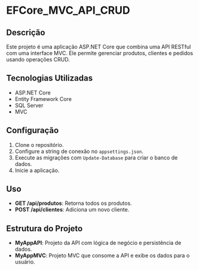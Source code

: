 # EFCore_MVC_API_CRUD
## Descrição
Este projeto é uma aplicação ASP.NET Core que combina uma API RESTful com uma interface MVC. Ele permite gerenciar produtos, clientes e pedidos usando operações CRUD.

## Tecnologias Utilizadas
- ASP.NET Core
- Entity Framework Core
- SQL Server
- MVC

## Configuração
1. Clone o repositório.
2. Configure a string de conexão no `appsettings.json`.
3. Execute as migrações com `Update-Database` para criar o banco de dados.
4. Inicie a aplicação.

## Uso
- **GET /api/produtos**: Retorna todos os produtos.
- **POST /api/clientes**: Adiciona um novo cliente.
  
## Estrutura do Projeto
- **MyAppAPI**: Projeto da API com lógica de negócio e persistência de dados.
- **MyAppMVC**: Projeto MVC que consome a API e exibe os dados para o usuário.
